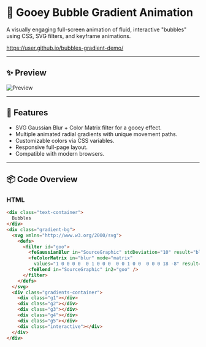 # 🫧 Gooey Bubble Gradient Animation

A visually engaging full-screen animation of fluid, interactive "bubbles" using CSS, SVG filters, and keyframe animations.

https://user.github.io/bubbles-gradient-demo/ <!-- Replace with your GitHub Pages link if hosting -->

---

## ✨ Preview

![Preview](preview.gif) <!-- Replace with actual screenshot or GIF if available -->

---

## 🧩 Features

- SVG Gaussian Blur + Color Matrix filter for a gooey effect.
- Multiple animated radial gradients with unique movement paths.
- Customizable colors via CSS variables.
- Responsive full-page layout.
- Compatible with modern browsers.

---

## 📦 Code Overview

### HTML

```html
<div class="text-container">
  Bubbles
</div>
<div class="gradient-bg">
  <svg xmlns="http://www.w3.org/2000/svg">
    <defs>
      <filter id="goo">
        <feGaussianBlur in="SourceGraphic" stdDeviation="10" result="blur" />
        <feColorMatrix in="blur" mode="matrix"
          values="1 0 0 0 0  0 1 0 0 0  0 0 1 0 0  0 0 0 18 -8" result="goo" />
        <feBlend in="SourceGraphic" in2="goo" />
      </filter>
    </defs>
  </svg>
  <div class="gradients-container">
    <div class="g1"></div>
    <div class="g2"></div>
    <div class="g3"></div>
    <div class="g4"></div>
    <div class="g5"></div>
    <div class="interactive"></div>
  </div>
</div>

